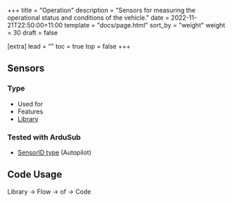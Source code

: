 +++
title = "Operation"
description = "Sensors for measuring the operational status and conditions of the vehicle."
date = 2022-11-21T22:50:00+11:00
template = "docs/page.html"
sort_by = "weight"
weight = 30
draft = false

[extra]
lead = ""
toc = true
top = false
+++

## Sensors

### Type

- Used for
- Features
- [Library]()

### Tested with ArduSub
- [SensorID type]() (Autopilot)

## Code Usage
Library -> Flow -> of -> Code
